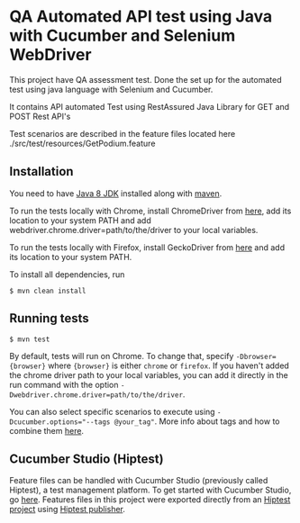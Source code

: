 # QA Automated API test using Java with Cucumber and Selenium WebDriver #

This project have QA assessment test. Done the set up for the automated test using java language with Selenium and Cucumber.

It contains API automated Test using RestAssured Java Library for GET and POST Rest API's  

Test scenarios are described in the feature files located here ./src/test/resources/GetPodium.feature



## Installation ##

You need to have [Java 8 JDK](https://www.oracle.com/technetwork/java/javase/downloads/jdk8-downloads-2133151.html) installed along with [maven](https://maven.apache.org/download.cgi).

To run the tests locally with Chrome, install ChromeDriver from [here](http://chromedriver.chromium.org), add its location to your system PATH and add webdriver.chrome.driver=path/to/the/driver to your local variables.

To run the tests locally with Firefox, install GeckoDriver from [here](https://github.com/mozilla/geckodriver/releases) and add its location to your system PATH.

To install all dependencies, run 

```console
$ mvn clean install
```

## Running tests ##

```console
$ mvn test
```

By default, tests will run on Chrome. To change that, specify `-Dbrowser={browser}` where `{browser}` is either `chrome` or `firefox`. If you haven't added the chrome driver path to your local variables, you can add it directly in the run command with the option `-Dwebdriver.chrome.driver=path/to/the/driver`.

You can also select specific scenarios to execute using `-Dcucumber.options="--tags @your_tag"`. More info about tags and how to combine them [here](https://github.com/cucumber/cucumber/tree/master/tag-expressions).

## Cucumber Studio (Hiptest) ##

Feature files can be handled with Cucumber Studio (previously called Hiptest), a test management platform. To get started with Cucumber Studio, 
go [here](https://cucumber.io/tools/cucumberstudio/getting-started-with-behavior-driven-development/). Features files in 
this project were exported directly from an [Hiptest project](https://studio.cucumber.io/projects/102008) using 
[Hiptest publisher](https://github.com/hiptest/hiptest-publisher).
